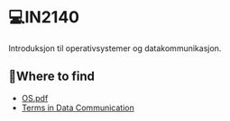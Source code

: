 # 💻IN2140
Introduksjon til operativsystemer og datakommunikasjon. 

## 🤔Where to find 
- [OS.pdf]([https://github.com/lananht/IN2140/blob/main/Terms/OS.md](https://github.com/lananht/IN2140/blob/main/Terms/os.pdf))
- [Terms in Data Communication](https://github.com/lananht/IN2140/blob/main/Terms/Datacom.md)

